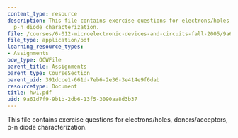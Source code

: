 ```yaml
---
content_type: resource
description: This file contains exercise questions for electrons/holes, donors/acceptors,
  p-n diode characterization.
file: /courses/6-012-microelectronic-devices-and-circuits-fall-2005/9a61d7f99b1b2db613f53090aa8d3b37_hw1.pdf
file_type: application/pdf
learning_resource_types:
- Assignments
ocw_type: OCWFile
parent_title: Assignments
parent_type: CourseSection
parent_uid: 391dcce1-661d-7eb6-2e36-3e414e9f6dab
resourcetype: Document
title: hw1.pdf
uid: 9a61d7f9-9b1b-2db6-13f5-3090aa8d3b37
---
```

This file contains exercise questions for electrons/holes, donors/acceptors, p-n diode characterization.

